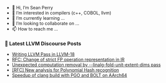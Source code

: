 - 👋 Hi, I’m Sean Perry
- 👀 I’m interested in compilers (c++, COBOL, llvm)
- 🌱 I’m currently learning ...
- 💞️ I’m looking to collaborate on ...
- 📫 How to reach me ...

<!---
s66perry/s66perry is a ✨ special ✨ repository because its `README.md` (this file) appears on your GitHub profile.
You can click the Preview link to take a look at your changes.
--->
### 📕 Latest LLVM Discourse Posts

<!-- DISCOURSE-LLVM:START -->
- [Writing LLVM Pass in LLVM-18](https://discourse.llvm.org/t/writing-llvm-pass-in-llvm-18/86273#post_2)
- [RFC: Change of strict FP operation representation in IR](https://discourse.llvm.org/t/rfc-change-of-strict-fp-operation-representation-in-ir/85021#post_10)
- [Unexpected computation removal by --linalg-fold-unit-extent-dims pass](https://discourse.llvm.org/t/unexpected-computation-removal-by-linalg-fold-unit-extent-dims-pass/86136#post_9)
- [[RFC] New analysis for Polynomial Hash recognition](https://discourse.llvm.org/t/rfc-new-analysis-for-polynomial-hash-recognition/86268#post_3)
- [Speedup of clang build with PGO and BOLT on AArch64](https://discourse.llvm.org/t/speedup-of-clang-build-with-pgo-and-bolt-on-aarch64/85118#post_4)
<!-- DISCOURSE-LLVM:END -->
